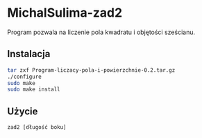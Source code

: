 # MichalSulima-zad2

Program pozwala na liczenie pola kwadratu i objętości sześcianu.

## Instalacja

```bash
tar zxf Program-liczacy-pola-i-powierzchnie-0.2.tar.gz
./configure
sudo make
sudo make install
```

## Użycie
```bash
zad2 [długość boku]
```
